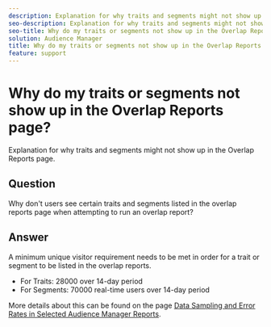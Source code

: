 ```yaml
---
description: Explanation for why traits and segments might not show up in the Overlap Reports page.
seo-description: Explanation for why traits and segments might not show up in the Overlap Reports page.
seo-title: Why do my traits or segments not show up in the Overlap Reports page?
solution: Audience Manager
title: Why do my traits or segments not show up in the Overlap Reports page?
feature: support
---
```


# Why do my traits or segments not show up in the Overlap Reports page?

Explanation for why traits and segments might not show up in the Overlap Reports page.

## Question

Why don't users see certain traits and segments listed in the overlap reports page when attempting to run an overlap report?

## Answer

A minimum unique visitor requirement needs to be met in order for a trait or segment to be listed in the overlap reports.

* For Traits: 28000 over 14-day period
* For Segments: 70000 real-time users over 14-day period

More details about this can be found on the page [Data Sampling and Error Rates in Selected Audience Manager Reports](..//reporting/report-sampling.md).
